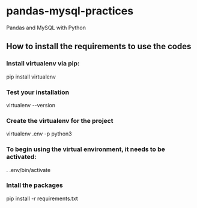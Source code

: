 # pandas-mysql-practices
Pandas and MySQL with Python

## How to install the requirements to use the codes

### Install virtualenv via pip:
pip install virtualenv

### Test your installation
virtualenv --version


### Create the virtualenv for the project
virtualenv .env -p python3

### To begin using the virtual environment, it needs to be activated:
. .env/bin/activate

### Intall the packages
pip install -r requirements.txt
